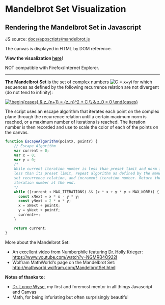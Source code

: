 # Mandelbrot Set Visualization
Rendering the Mandelbrot Set in Javascript
----
JS source: [docs/appscripts/mandelbrot.js](https://github.com/LeosonH/mandelbrot-viz/tree/master/docs/appscripts/mandelbrot.js)

The canvas is displayed in HTML by DOM reference.

**View the visualization [here](https://leosonh.github.io/mandelbrot-viz/mandelbrot.html)!** 

NOT compatible with Firefox/Internet Explorer. 

----
**The Mandelbrot Set** is the set of complex numbers  <a href="https://www.codecogs.com/eqnedit.php?latex=C&space;=&space;x&plus;yi" target="_blank"><img src="https://latex.codecogs.com/gif.latex?C&space;=&space;x&plus;yi" title="C = x+yi" /></a>  for which sequences as defined by the following recurrence relation are not divergent (do not tend to infinity):

<a href="https://www.codecogs.com/eqnedit.php?latex=\begin{cases}&space;&&space;z_{n&plus;1}&space;=&space;{z_n}^2&space;&plus;&space;C&space;\\&space;&&space;z_0&space;=&space;0&space;\end{cases}" target="_blank"><img src="https://latex.codecogs.com/gif.latex?\begin{cases}&space;&&space;z_{n&plus;1}&space;=&space;{z_n}^2&space;&plus;&space;C&space;\\&space;&&space;z_0&space;=&space;0&space;\end{cases}" title="\begin{cases} & z_{n+1} = {z_n}^2 + C \\ & z_0 = 0 \end{cases}" /></a>

The script uses an escape algorithm that iterates each point on the complex plane through the recurrence relation until a certain maximum norm is reached, or a maximum number of iterations is reached. The iteration number is then recorded and use to scale the color of each of the points on the canvas.

```javascript
function EscapeAlgorithm(pointX, pointY) {
    // Escape Algorithm
    var current = 0;
    var x = 0;
    var y = 0;
    /*
    While current iteration number is less than preset limit and norm is
    less than its preset limit, repeat algorithm as defined by the mandelbrot
    set recurrence relation, and increment iteration number. Return the
    iteration number at the end. 
    */
    while ((current < MAX_ITERATIONS) && (x * x + y * y < MAX_NORM)) {
      const xNext = x * x - y * y;
      const yNext = 2 * x * y;
      x = xNext + pointX;
      y = yNext + pointY;
      current++;
    }

    return current;
}
```

More about the Mandelbrot Set:
- An excellent video from Numberphile featuring [Dr. Holly Krieger](https://plus.maths.org/content/women-mathematics-holly-krieger):
https://www.youtube.com/watch?v=NGMRB4O922I
- Wolfram MathWorld's page on the Mandelbrot Set: 
http://mathworld.wolfram.com/MandelbrotSet.html

**Notes of thanks to:**
- [Dr. Lonce Wyse](https://www.researchgate.net/profile/Lonce_Wyse3), my first and foremost mentor in all things Javascript and Canvas
- Math, for being infuriating but often surprisingly beautiful
